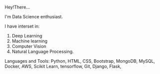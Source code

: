 Hey!There...

I'm Data Science enthusiast.

I have interset in:
1. Deep Learning
2. Machine learning
3. Computer Vision
4. Natural Language Processing.
   
Languages and Tools: 
Python, HTML, CSS, Bootstrap, MongoDB, MySQL, Docker, AWS, Scikit Learn, tensorflow, Git, Django, Flask,
